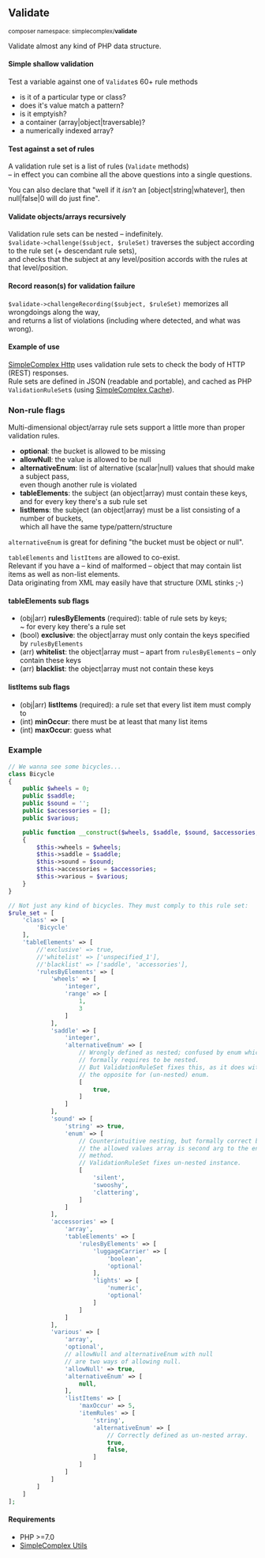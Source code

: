 ## Validate ##
<small>composer namespace: simplecomplex/**validate**</small>

Validate almost any kind of PHP data structure.

#### Simple shallow validation ####

Test a variable against one of ```Validate```s 60+ rule methods
- is it of a particular type or class?
- does it's value match a pattern?
- is it emptyish?
- a container (array|object|traversable)?
- a numerically indexed array?

#### Test against a set of rules ####

A validation rule set is a list of rules (```Validate``` methods)  
– in effect you can combine all the above questions into a single questions.

You can also declare that "well if it _isn't_ an [object|string|whatever], then null|false|0 will do just fine".

#### Validate objects/arrays recursively ####

Validation rule sets can be nested – indefinitely.  
```$validate->challenge($subject, $ruleSet)``` traverses the subject according to the rule set (+ descendant rule sets),  
and checks that the subject at any level/position accords with the rules at that level/position.

#### Record reason(s) for validation failure ####

```$validate->challengeRecording($subject, $ruleSet)``` memorizes all wrongdoings along the way,  
and returns a list of violations (including where detected, and what was wrong).

#### Example of use ####

[SimpleComplex Http](https://github.com/simplecomplex/php-http) uses validation rule sets to check the body of HTTP (REST) responses.  
Rule sets are defined in JSON (readable and portable), and cached as PHP ```ValidationRuleSet```s (using [SimpleComplex Cache](https://github.com/simplecomplex/php-cache)).  

### Non-rule flags ###

Multi-dimensional object/array rule sets support a little more than proper validation rules.

- **optional**: the bucket is allowed to be missing
- **allowNull**: the value is allowed to be null
- **alternativeEnum**: list of alternative (scalar|null) values that should make a subject pass,  
even though another rule is violated
- **tableElements**: the subject (an object|array) must contain these keys,  
and for every key there's a sub rule set
- **listItems**: the subject (an object|array) must be a list consisting of a number of buckets,  
which all have the same type/pattern/structure

```alternativeEnum``` is great for defining "the bucket must be object or null".  

```tableElements``` and ```listItems``` are allowed to co-exist.  
Relevant if you have a – kind of malformed – object that may contain list items as well as non-list elements.  
Data originating from XML may easily have that structure (XML stinks ;-)

#### tableElements sub flags ####

- (obj|arr) **rulesByElements** (required): table of rule sets by keys;  
~ for every key there's a rule set
- (bool) **exclusive**: the object|array must only contain the keys specified by ```rulesByElements```
- (arr) **whitelist**: the object|array must – apart from ```rulesByElements``` – only contain these keys
- (arr) **blacklist**: the object|array must not contain these keys

#### listItems sub flags ####

- (obj|arr) **listItems** (required): a rule set that every list item must comply to
- (int) **minOccur**: there must be at least that many list items
- (int) **maxOccur**: guess what

### Example ###

```php
// We wanna see some bicycles...
class Bicycle
{
    public $wheels = 0;
    public $saddle;
    public $sound = '';
    public $accessories = [];
    public $various;

    public function __construct($wheels, $saddle, $sound, $accessories, $various)
    {
        $this->wheels = $wheels;
        $this->saddle = $saddle;
        $this->sound = $sound;
        $this->accessories = $accessories;
        $this->various = $various;
    }
}

// Not just any kind of bicycles. They must comply to this rule set:
$rule_set = [
    'class' => [
        'Bicycle'
    ],
    'tableElements' => [
        //'exclusive' => true,
        //'whitelist' => ['unspecified_1'],
        //'blacklist' => ['saddle', 'accessories'],
        'rulesByElements' => [
            'wheels' => [
                'integer',
                'range' => [
                    1,
                    3
                ]
            ],
            'saddle' => [
                'integer',
                'alternativeEnum' => [
                    // Wrongly defined as nested; confused by enum which
                    // formally requires to be nested.
                    // But ValidationRuleSet fixes this, as it does with
                    // the opposite for (un-nested) enum.
                    [
                        true,
                    ]
                ]
            ],
            'sound' => [
                'string' => true,
                'enum' => [
                    // Counterintuitive nesting, but formally correct because
                    // the allowed values array is second arg to the enum()
                    // method.
                    // ValidationRuleSet fixes un-nested instance.
                    [
                        'silent',
                        'swooshy',
                        'clattering',
                    ]
                ]
            ],
            'accessories' => [
                'array',
                'tableElements' => [
                    'rulesByElements' => [
                        'luggageCarrier' => [
                            'boolean',
                            'optional'
                        ],
                        'lights' => [
                            'numeric',
                            'optional'
                        ]
                    ]
                ]
            ],
            'various' => [
                'array',
                'optional',
                // allowNull and alternativeEnum with null
                // are two ways of allowing null.
                'allowNull' => true,
                'alternativeEnum' => [
                    null,
                ],
                'listItems' => [
                    'maxOccur' => 5,
                    'itemRules' => [
                        'string',
                        'alternativeEnum' => [
                            // Correctly defined as un-nested array.
                            true,
                            false,
                        ]
                    ]
                ]
            ]
        ]
    ]
];
```

#### Requirements ####

- PHP >=7.0
- [SimpleComplex Utils](https://github.com/simplecomplex/php-utils)
